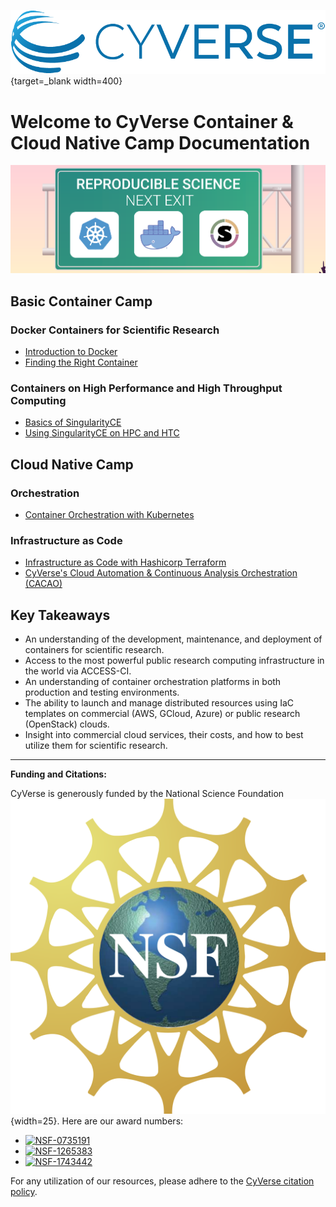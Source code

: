 [![CyVerse Learning Center](assets/de/logos/cyverse_logo_2022.png "CyVerse Learning Center")](https://learning.cyverse.org){target=_blank width=400}

# Welcome to CyVerse Container & Cloud Native Camp Documentation 

![banner](assets/cc_banner_01.png)

## Basic Container Camp

### Docker Containers for Scientific Research
- [Introduction to Docker](docker/intro.md)
- [Finding the Right Container](docker/registry.md)

### Containers on High Performance and High Throughput Computing
- [Basics of SingularityCE](singularity/intro.md)
- [Using SingularityCE on HPC and HTC](singularity/advanced.md)

## Cloud Native Camp

### Orchestration
- [Container Orchestration with Kubernetes](https://container-camp.cyverse.org/orchestration/k8s/)

### Infrastructure as Code
- [Infrastructure as Code with Hashicorp Terraform](https://container-camp.cyverse.org/orchestration/terra/)
- [CyVerse's Cloud Automation & Continuous Analysis Orchestration (CACAO)](https://container-camp.cyverse.org/orchestration/cacao/)

## Key Takeaways

- An understanding of the development, maintenance, and deployment of containers for scientific research.
- Access to the most powerful public research computing infrastructure in the world via ACCESS-CI.
- An understanding of container orchestration platforms in both production and testing environments.
- The ability to launch and manage distributed resources using IaC templates on commercial (AWS, GCloud, Azure) or public research (OpenStack) clouds.
- Insight into commercial cloud services, their costs, and how to best utilize them for scientific research.

---

**Funding and Citations:**

CyVerse is generously funded by the National Science Foundation [![NSF](assets/nsf.png)](https://nsf.gov){width=25}. Here are our award numbers:

- [![NSF-0735191](https://img.shields.io/badge/NSF-0735191-blue.svg)](https://www.nsf.gov/awardsearch/showAward?AWD_ID=0735191)
- [![NSF-1265383](https://img.shields.io/badge/NSF-1265383-blue.svg)](https://www.nsf.gov/awardsearch/showAward?AWD_ID=1265383)
- [![NSF-1743442](https://img.shields.io/badge/NSF-1743442-blue.svg)](https://www.nsf.gov/awardsearch/showAward?AWD_ID=1743442)

For any utilization of our resources, please adhere to the [CyVerse citation policy](https://cyverse.org/policies/cite-cyverse).
